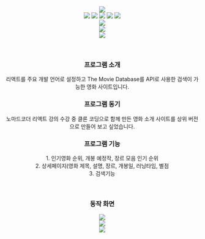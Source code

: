 <div align="center">
  <img src="https://capsule-render.vercel.app/api?type=waving&color=auto&height=200&section=header&text=React%20Netflix&fontSize=90" />
</div>


<div align="center">
	<img src="https://img.shields.io/badge/React-61DAFB?style=flat&logo=React&logoColor=white" />
  <img src="https://img.shields.io/badge/React Query-FF4154?style=flat&logo=React Query&logoColor=white" />
	<img src="https://img.shields.io/badge/HTML5-E34F26?style=flat&logo=HTML5&logoColor=white" />
	<img src="https://img.shields.io/badge/CSS3-1572B6?style=flat&logo=CSS3&logoColor=white" />
  <img src="https://img.shields.io/badge/Bootstrap-7952B3?style=flat&logo=Bootstrap&logoColor=white" />
  <br>
  <img src="https://img.shields.io/badge/Visual Studio Code-007ACC?style=flat&logo=VisualStudioCode&logoColor=white" />
  <br>
	<img src="https://img.shields.io/badge/The Movie Database-01B4E4?style=flat&logo=The Movie Database&logoColor=white" />
  <br>
  <img src="https://img.shields.io/badge/Netlify-00C7B7?style=flat&logo=Netlify&logoColor=white" />
	<br><br><br>
</div>
<div align="center">
  <h3>프로그램 소개</h3>
  
  리액트를 주요 개발 언어로 설정하고 The Movie Database를 API로 사용한 검색이 가능한 영화 사이트입니다.
  <br>
  
  <h3>프로그램 동기</h3>
  
  노마드코더 리액트 강의 수강 중 클론 코딩으로 함께 만든 영화 소개 사이트를 상위 버전으로 만들어 보고 싶었습니다.
  <br>
  
  <h3>프로그램 기능</h3>
  1. 인기영화 순위, 개봉 예정작, 장르 모음 인기 순위<br>
  2. 상세페이지(영화 제목, 설명, 장르, 개봉일, 러닝타임, 별점<br>
  3. 검색기능
<br><br><br>
<div>
<div align="center">
  <h3>동작 화면</h3>
  
  <img src="https://user-images.githubusercontent.com/109647831/226927396-b4e61ff0-4d31-40b5-8c40-bfc176c89405.gif" /><br>
  <img src="https://user-images.githubusercontent.com/109647831/226927663-f808680b-1b3c-4784-9efc-6580ab093c16.gif" /><br>
  <img src="https://user-images.githubusercontent.com/109647831/226927844-dc8cfac1-10b3-4dbe-9fce-ab944e4c3810.gif" />
</div>

